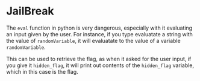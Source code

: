 # JailBreak

The `eval` function in python is very dangerous, especially with it evaluating an input given by the user. For instance, if you type evaluatate a string with the value of `randomVariable`, it will evaluatate to the value of a variable `randomVariable`. 

This can be used to retrieve the flag, as when it asked for the user input, if you give it `hidden_flag`, it will print out contents of the `hidden_flag` variable, which in this case is the flag.